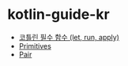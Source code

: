 # kotlin-guide-kr

* [코틀린 필수 함수 (let, run, apply)](doc/CORE_FUNCTIONS.md)
* [Primitives](doc/PRIMITIVES.md)
* [Pair](doc/PAIR.md)
